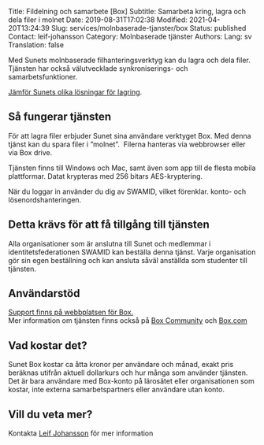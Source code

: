 Title: Fildelning och samarbete [Box]
Subtitle: Samarbeta kring, lagra och dela filer i molnet
Date: 2019-08-31T17:02:38
Modified: 2021-04-20T13:24:39
Slug: services/molnbaserade-tjanster/box
Status: published
Contact: leif-johansson
Category: Molnbaserade tjänster
Authors: 
Lang: sv
Translation: false

Med Sunets molnbaserade filhanteringsverktyg kan du lagra och dela filer.  Tjänsten har också välutvecklade synkroniserings- och samarbetsfunktioner.


[Jämför Sunets olika lösningar för lagring](/om-sunet/sunets-lagringslosningar).


Så fungerar tjänsten
--------------------


För att lagra filer erbjuder Sunet sina användare verktyget Box. Med denna tjänst kan du spara filer i ”molnet”.  Filerna hanteras via webbrowser eller via Box drive.


Tjänsten finns till Windows och Mac, samt även som app till de flesta mobila plattformar. Datat krypteras med 256 bitars AES-kryptering.


När du loggar in använder du dig av SWAMID, vilket förenklar. konto- och lösenordshanteringen.


Detta krävs för att få tillgång till tjänsten
---------------------------------------------


Alla organisationer som är anslutna till Sunet och medlemmar i identitetsfederationen SWAMID kan beställa denna tjänst. Varje organisation gör sin egen beställning och kan ansluta såväl anställda som studenter till tjänsten.


Användarstöd
------------


[Support finns på webbplatsen för Box.](https://support.box.com/)  
Mer information om tjänsten finns också på [Box Community](https://community.box.com/t5/Box-Community/ct-p/English) och [Box.com](https://www.box.com/sv-se/home)


Vad kostar det?
---------------


Sunet Box kostar ca åtta kronor per användare och månad, exakt pris beräknas utifrån aktuell dollarkurs och hur många som använder tjänsten. Det är bara användare med Box-konto på lärosätet eller organisationen som kostar, inte externa samarbetspartners eller användare utan konto.


Vill du veta mer?
-----------------


Kontakta [Leif Johansson](mailto:leifj@sunet.se) för mer information


